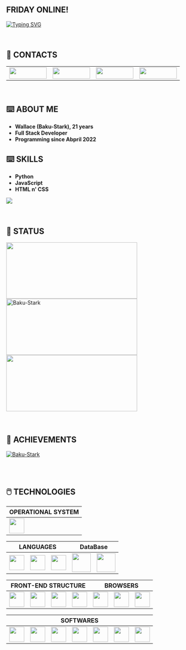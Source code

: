 ## FRIDAY ONLINE!

[![Typing SVG](https://readme-typing-svg.herokuapp.com?font=Kanit&multiline=true&height=75&lines=%22A+imagina%C3%A7%C3%A3o+%C3%A9+mais+importante+que+;o+conhecimento.%22;---+Albert+Einstein)](https://git.io/typing-svg)

<br>

## **📱 CONTACTS**

<div align="center">
  <table>
    <tr>
      <td>
        <a href="https://twitter.com/Walleemc2"><img src="https://img.shields.io/badge/Twitter-1DA1F2?style=for-the-badge&logo=twitter&logoColor=FFFFFF&color=111111" height="30" width="100"/></a>
      </td>
      <td>
        <a href="https://www.linkedin.com/in/wallace-freitas-92a2061b6/"><img src="https://img.shields.io/badge/LinkedIn-0077B5?style=for-the-badge&logo=linkedin&logoColor=FFFFFF&color=111111" height="30" width="100"/></a>
      </td>
      <td>
        <a href="https://instagram.com/wallace_emc2"><img src="https://img.shields.io/badge/-Instagram-6610F2?style=for-the-badge&logo=Instagram&logoColor=FFFFFF&color=111111" height="30" width="100"/></a>
      </td>
      <td>
        <a href="https://www.reddit.com/user/StarkBakuha"><img src="https://img.shields.io/badge/Reddit-FF4500?style=for-the-badge&logo=reddit&logoColor=FFFFFF&color=111111" height="30" width="100"/></a>
      </td>
    </tr>
  </table>
</div>

<br>

## **⌨️ ABOUT ME**
* **Wallace (Baku-Stark), 21 years**
* **Full Stack Developer**
* **Programming since Abpril 2022**

## **⌨️ SKILLS**
* **Python**
* **JavaScript**
* **HTML n' CSS**

<a href="https://baku-stark.github.io/Portfolio-Wallace/indexBaku.html"><img src="https://img.shields.io/badge/Portfolio-%23000000.svg?style=for-the-badge&logo=firefox&logoColor=#FF7139"/></a>

<br>

## **📝 STATUS**

<div align="left">
  <a href="https://github.com/Baku-Stark">
    <img height="150em" width="350em" src="https://github-readme-stats.vercel.app/api?username=Baku-Stark&show_icons=true&theme=tokyonight&include_all_commits=true&count_private=true" />
  </a>
  <br>
  <a href="http://www.github.com/Baku-Stark">
    <img height="150em" width="350em" src="https://github-readme-streak-stats.herokuapp.com/?user=Baku-Stark&theme=tokyonight" alt="Baku-Stark" />
  </a>
  <br>
  <a href="https://github.com/Baku-Stark">
    <img height="150em" width="350em" src="https://github-readme-stats.vercel.app/api/top-langs/?username=Baku-Stark&layout=compact&langs_count=7&theme=tokyonight" />
  </a>
</div>

<br>
<br>

## **🏅 ACHIEVEMENTS**

<p align="left"> <a href="https://github.com/ryo-ma/github-profile-trophy"><img src="https://github-profile-trophy.vercel.app/?username=Baku-Stark" alt="Baku-Stark" /></a> </p>

<br>
<br>

## **🖱️ TECHNOLOGIES**

<div align="center">
  <table>
    <thead>
      <tr>
        <th colspan="1">OPERATIONAL SYSTEM</th>
      </tr>
    </thead>
    <tr>
      <td>
        <img height=40 src="https://cdn.jsdelivr.net/gh/devicons/devicon/icons/windows8/windows8-original.svg" />
      </td>
    </tr>
  </table>
  <table>
    <thead>
      <tr>
        <th colspan="3">LANGUAGES</th>
        <th colspan="2">DataBase</th>
      </tr>
    </thead>
    <tr>
      <td> 
        <img height=40 src="https://cdn.jsdelivr.net/gh/devicons/devicon/icons/javascript/javascript-plain.svg"/> 
      </td>
      <td> 
        <img height=40 src="https://cdn.jsdelivr.net/gh/devicons/devicon/icons/markdown/markdown-original.svg"/> 
      </td>
      <td> 
        <img height=40 src="https://cdn.jsdelivr.net/gh/devicons/devicon/icons/python/python-original.svg"/> 
      </td>
      <!--TABELA DATABASE-->
      <td> 
        <img height=50 src="https://cdn.jsdelivr.net/gh/devicons/devicon/icons/mysql/mysql-original-wordmark.svg"/> 
      </td>
      <td>
        <img height=50 src="https://cdn.jsdelivr.net/gh/devicons/devicon/icons/sqlite/sqlite-original-wordmark.svg" />
      </td>
    </tr>
  </table>
  <table>
    <thead>
      <tr>
        <th colspan="4">FRONT-END STRUCTURE</th>
        <th colspan="3">BROWSERS</th>
      </tr>
    </thead>
    <tr>
      <td> 
        <img height=40 src="https://cdn.jsdelivr.net/gh/devicons/devicon/icons/css3/css3-original.svg"/>
      </td>
      <td> 
        <img height=40 src="https://cdn.jsdelivr.net/gh/devicons/devicon/icons/html5/html5-original.svg"/> 
      </td>
      <td> 
        <img height=40 src="https://cdn.jsdelivr.net/gh/devicons/devicon/icons/bootstrap/bootstrap-original.svg"/>
      </td>
      <td>
        <img height=40 src="https://cdn.jsdelivr.net/gh/devicons/devicon/icons/sass/sass-original.svg"/>
      </td>
      <!--TABELA BROWSERS-->
      <td>
        <img height=40 src="https://cdn.jsdelivr.net/gh/devicons/devicon/icons/ie10/ie10-original.svg" />
      </td>
      <td>
        <img height=40 src="https://cdn.jsdelivr.net/gh/devicons/devicon/icons/chrome/chrome-plain.svg" />
      </td>
      <td>
        <img height=40 src="https://cdn.jsdelivr.net/gh/devicons/devicon/icons/firefox/firefox-plain.svg" />
      </td>
    </tr>
  </table>
  <table>
    <thead>
      <tr>
        <th colspan="7">SOFTWARES</th>
      </tr>
    </thead>
    <tr>
      <td>
        <img height=40 src="https://cdn.jsdelivr.net/gh/devicons/devicon/icons/nodejs/nodejs-original.svg" />
      </td>
      <td>
        <img height=40 src="https://cdn.jsdelivr.net/gh/devicons/devicon/icons/vscode/vscode-original.svg" />
      </td>
      <td>
        <img height=40 src="https://cdn.jsdelivr.net/gh/devicons/devicon/icons/visualstudio/visualstudio-plain.svg" />
      </td>
      <td>
        <img height=40 src="https://cdn.jsdelivr.net/gh/devicons/devicon/icons/pycharm/pycharm-original.svg" />
      </td>
      <td>
        <img height=40 src="https://cdn.jsdelivr.net/gh/devicons/devicon/icons/github/github-original-wordmark.svg" />
      </td>
      <td>
        <img height=40 src="https://cdn.jsdelivr.net/gh/devicons/devicon/icons/git/git-original.svg" />
      </td>
      <td>
        <img height=40 src="https://cdn.jsdelivr.net/gh/devicons/devicon/icons/gimp/gimp-plain-wordmark.svg" />
      </td>
    </tr>
  </table>
</div>
